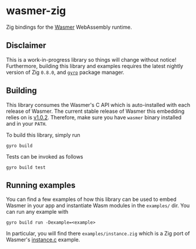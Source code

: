 # wasmer-zig

Zig bindings for the [Wasmer] WebAssembly runtime.

[Wasmer]: https://github.com/wasmerio/wasmer

## Disclaimer

This is a work-in-progress library so things will change without notice! Furthermore, building
this library and examples requires the latest nightly version of Zig `0.8.0`, and [`gyro`] package
manager.

[`gyro`]: https://github.com/mattnite/gyro

## Building

This library consumes the Wasmer's C API which is auto-installed with each release of Wasmer.
The current stable release of Wasmer this embedding relies on is [v1.0.2]. Therefore, make sure
you have `wasmer` binary installed and in your `PATH`.

[v1.0.2]: https://github.com/wasmerio/wasmer/releases/tag/1.0.2

To build this library, simply run

```
gyro build
```

Tests can be invoked as follows

```
gyro build test
```

## Running examples

You can find a few examples of how this library can be used to embed Wasmer in your app and
instantiate Wasm modules in the `examples/` dir. You can run any example with

```
gyro build run -Dexample=<example>
```

In particular, you will find there `examples/instance.zig` which is a Zig port of Wasmer's [instance.c]
example.

[instance.c]: https://github.com/wasmerio/wasmer/blob/master/lib/c-api/examples/instance.c

